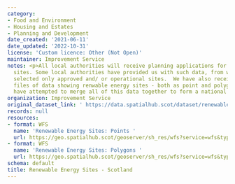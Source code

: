 ```yaml
---
category:
- Food and Environment
- Housing and Estates
- Planning and Development
date_created: '2021-06-11'
date_updated: '2022-10-31'
license: 'Custom licence: Other (Not Open)'
maintainer: Improvement Service
notes: <p>All local authorities will receive planning applications for renewable energy
  sites. Some local authorities have provided us with such data, from which we have
  selected only approved and/ or operational sites.  We have also received separate
  files of data showing renwable energy sites - both as point and polygon, and we
  have attempted to merge all of this data together to form a national dataset.</p>
organization: Improvement Service
original_dataset_link: ' https://data.spatialhub.scot/dataset/renewable_energy_sites-is'
records: null
resources:
- format: WFS
  name: 'Renewable Energy Sites: Points '
  url: https://geo.spatialhub.scot/geoserver/sh_res/wfs?service=wfs&typeName=sh_res:pub_respnt
- format: WFS
  name: 'Renewable Energy Sites: Polygons '
  url: https://geo.spatialhub.scot/geoserver/sh_res/wfs?service=wfs&typeName=sh_res:pub_respol
schema: default
title: Renewable Energy Sites - Scotland
---
```

